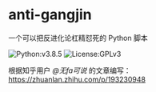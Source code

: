 # anti-gangjin
一个可以把反进化论杠精怼死的 Python 脚本

![Python:v3.8.5](https://img.shields.io/badge/Python-v3.8.5-informational)
![License:GPLv3](https://img.shields.io/badge/License-GPLv3-lightgray)

根据知乎用户 *@无fa可说* 的文章编写：https://zhuanlan.zhihu.com/p/193230948